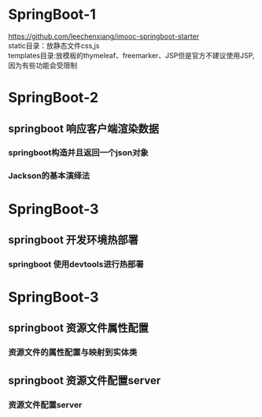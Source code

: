 # SpringBoot-1
https://github.com/leechenxiang/imooc-springboot-starter<br> 
static目录：放静态文件css,js<br> 
templates目录:放模板的thymeleaf、freemarker、JSP但是官方不建议使用JSP,因为有些功能会受限制<br> 

# SpringBoot-2
## springboot 响应客户端渲染数据
### springboot构造并且返回一个json对象
### Jackson的基本演绎法

# SpringBoot-3
## springboot 开发环境热部署
### springboot 使用devtools进行热部署

# SpringBoot-3
## springboot 资源文件属性配置
### 资源文件的属性配置与映射到实体类

## springboot 资源文件配置server
### 资源文件配置server